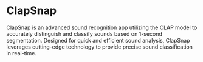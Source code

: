 # ClapSnap
ClapSnap is an advanced sound recognition app utilizing the CLAP model to accurately distinguish and classify sounds based on 1-second segmentation. Designed for quick and efficient sound analysis, ClapSnap leverages cutting-edge technology to provide precise sound classification in real-time.
